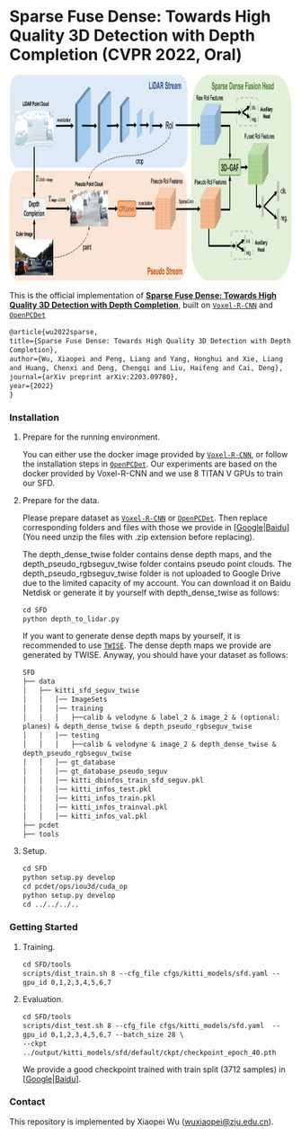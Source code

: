 # Sparse Fuse Dense: Towards High Quality 3D Detection with Depth Completion (CVPR 2022, Oral)
<p align="center"> <img src='docs/sfd_framework.png' align="center" height="370px"> </p>

This is the official implementation of [**Sparse Fuse Dense: Towards High Quality 3D Detection with Depth Completion**](https://arxiv.org/abs/2012.15712), built on [`Voxel-R-CNN`](https://github.com/djiajunustc/Voxel-R-CNN) and [`OpenPCDet`](https://github.com/open-mmlab/OpenPCDet)

    @article{wu2022sparse,
    title={Sparse Fuse Dense: Towards High Quality 3D Detection with Depth Completion},
    author={Wu, Xiaopei and Peng, Liang and Yang, Honghui and Xie, Liang and Huang, Chenxi and Deng, Chengqi and Liu, Haifeng and Cai, Deng},
    journal={arXiv preprint arXiv:2203.09780},
    year={2022}
    }


### Installation
1.  Prepare for the running environment. 

    You can either use the docker image provided by [`Voxel-R-CNN`](https://github.com/djiajunustc/Voxel-R-CNN), or follow the installation steps in [`OpenPCDet`](https://github.com/open-mmlab/OpenPCDet). Our experiments are based on the
    docker provided by Voxel-R-CNN and we use 8 TITAN V GPUs to train our SFD.

2. Prepare for the data.

    Please prepare dataset as [`Voxel-R-CNN`](https://github.com/djiajunustc/Voxel-R-CNN) or [`OpenPCDet`](https://github.com/open-mmlab/OpenPCDet). Then replace corresponding folders and files with those we provide in [[Google](https://drive.google.com/drive/folders/1nrgj1pAYGfNSb3MPLrkuLW27WWyJc68a?usp=sharing
    )|[Baidu](https://pan.baidu.com/s/1uq-xD6e5mGUdYm7ROvV6Jw?pwd=swre)](You need unzip the files with .zip extension before replacing). 
    
    The depth_dense_twise folder contains dense depth maps, and the depth_pseudo_rgbseguv_twise folder contains pseudo point clouds. The depth_pseudo_rgbseguv_twise folder is not uploaded to Google Drive due to the limited capacity of my account. You can download it on Baidu Netdisk or generate it by yourself with depth_dense_twise as follows:

    ```
    cd SFD
    python depth_to_lidar.py
    ```
    
    If you want to generate dense depth maps by yourself, it is recommended to use [`TWISE`](https://github.com/imransai/TWISE). The dense depth maps we provide are generated by TWISE. Anyway, you should have your dataset as follows:

    ```
    SFD
    ├── data
    │   ├── kitti_sfd_seguv_twise
    │   │   │── ImageSets
    │   │   │── training
    │   │   │   ├──calib & velodyne & label_2 & image_2 & (optional: planes) & depth_dense_twise & depth_pseudo_rgbseguv_twise
    │   │   │── testing
    │   │   │   ├──calib & velodyne & image_2 & depth_dense_twise & depth_pseudo_rgbseguv_twise
    │   │   │── gt_database
    │   │   │── gt_database_pseudo_seguv
    │   │   │── kitti_dbinfos_train_sfd_seguv.pkl
    │   │   │── kitti_infos_test.pkl
    │   │   │── kitti_infos_train.pkl
    │   │   │── kitti_infos_trainval.pkl
    │   │   │── kitti_infos_val.pkl
    ├── pcdet
    ├── tools
    ```

3. Setup.

    ```
    cd SFD
    python setup.py develop
    cd pcdet/ops/iou3d/cuda_op
    python setup.py develop
    cd ../../../..
    ```

### Getting Started
1. Training.

    ```
    cd SFD/tools
    scripts/dist_train.sh 8 --cfg_file cfgs/kitti_models/sfd.yaml --gpu_id 0,1,2,3,4,5,6,7
    ```

2. Evaluation.

    ```
    cd SFD/tools
    scripts/dist_test.sh 8 --cfg_file cfgs/kitti_models/sfd.yaml  --gpu_id 0,1,2,3,4,5,6,7 --batch_size 28 \
    --ckpt ../output/kitti_models/sfd/default/ckpt/checkpoint_epoch_40.pth
    ```
    We provide a good checkpoint trained with train split (3712 samples) in [[Google](https://drive.google.com/drive/folders/1nrgj1pAYGfNSb3MPLrkuLW27WWyJc68a?usp=sharing)|[Baidu](https://pan.baidu.com/s/1uq-xD6e5mGUdYm7ROvV6Jw?pwd=swre)].

### Contact
This repository is implemented by Xiaopei Wu (wuxiaopei@zju.edu.cn).
